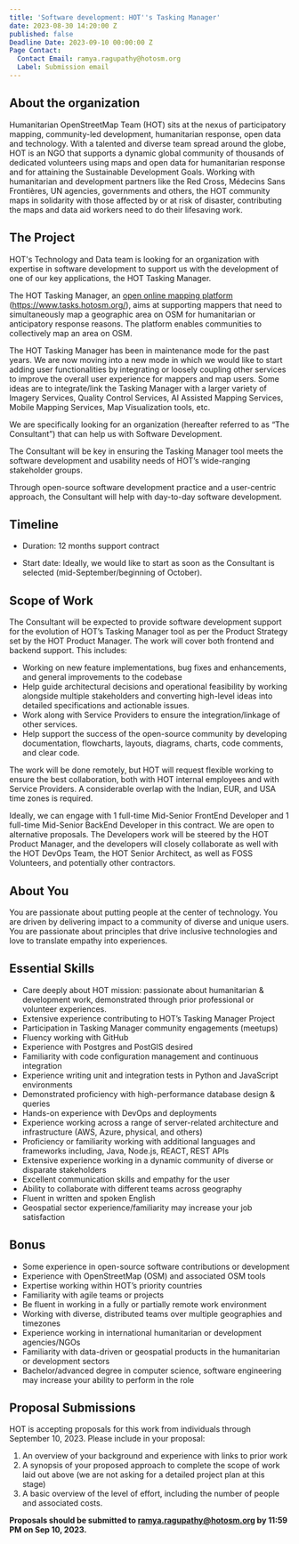 ```yaml
---
title: 'Software development: HOT''s Tasking Manager'
date: 2023-08-30 14:20:00 Z
published: false
Deadline Date: 2023-09-10 00:00:00 Z
Page Contact:
  Contact Email: ramya.ragupathy@hotosm.org
  Label: Submission email
---
```


## About the organization
Humanitarian OpenStreetMap Team (HOT) sits at the nexus of participatory mapping, community-led development, humanitarian response, open data and technology. With a talented and diverse team spread around the globe, HOT is an NGO that supports a dynamic global community of thousands of dedicated volunteers using maps and open data for humanitarian response and for attaining the Sustainable Development Goals. Working with humanitarian and development partners like the Red Cross, Médecins Sans Frontières, UN agencies, governments and others, the HOT community maps in solidarity with those affected by or at risk of disaster, contributing the maps and data aid workers need to do their lifesaving work.

## The Project

HOT's Technology and Data team is looking for an organization with expertise in software development to support us with the development of one of our key applications, the HOT Tasking Manager.

The HOT Tasking Manager, an [open online mapping platform ](https://www.tasks.hotosm.org/)(https://www.tasks.hotosm.org/), aims at supporting mappers that need to simultaneously map a geographic area on OSM for humanitarian or anticipatory response reasons. The platform enables communities to collectively map an area on OSM. 

The HOT Tasking Manager has been in maintenance mode for the past years. We are now moving into a new mode in which we would like to start adding user functionalities by integrating or loosely coupling other services to improve the overall user experience for mappers and map users.
Some ideas are to integrate/link the Tasking Manager with a larger variety of  Imagery Services, Quality Control Services, AI Assisted Mapping Services, Mobile Mapping Services, Map Visualization tools, etc. 

We are specifically looking for an organization (hereafter referred to as “The Consultant”) that can help us with Software Development.  

The Consultant will be key in ensuring the Tasking Manager tool meets the software development and usability needs of HOT’s wide-ranging stakeholder groups. 

Through open-source software development practice and a user-centric approach, the Consultant will help with day-to-day software development.

## Timeline

* Duration: 12 months support contract 

* Start date: Ideally, we would like to start as soon as the Consultant is selected (mid-September/beginning of October).

## Scope of Work

The Consultant will be expected to provide software development support for the evolution of HOT’s Tasking Manager tool as per the Product Strategy set by the HOT Product Manager.
The work will cover both frontend and backend support. This includes:
* Working on new feature implementations, bug fixes and enhancements, and general improvements to the codebase
* Help guide architectural decisions and operational feasibility by working alongside multiple stakeholders and converting high-level ideas into detailed specifications and actionable issues.
* Work along with Service Providers to ensure the integration/linkage of other services.
* Help support the success of the open-source community by developing documentation, flowcharts, layouts, diagrams, charts, code comments, and clear code.

The work will be done remotely, but HOT will request flexible working to ensure the best collaboration, both with HOT internal employees and with Service Providers. A considerable overlap with the Indian, EUR, and USA time zones is required.

Ideally, we can engage with 1 full-time Mid-Senior FrontEnd Developer and 1 full-time Mid-Senior BackEnd Developer in this contract. We are open to alternative proposals.
The Developers work will be steered by the HOT Product Manager, and the developers will closely collaborate as well with the HOT DevOps Team, the HOT Senior Architect, as well as FOSS Volunteers, and potentially other contractors.

## About You

You are passionate about putting people at the center of technology. You are driven by delivering impact to a community of diverse and unique users. You are passionate about principles that drive inclusive technologies and love to translate empathy into experiences.

## Essential Skills
* Care deeply about HOT mission: passionate about humanitarian & development work, demonstrated through prior professional or volunteer experiences.
* Extensive experience contributing to HOT’s Tasking Manager Project
* Participation in Tasking Manager community engagements (meetups)
* Fluency working with GitHub
* Experience with Postgres and PostGIS desired
* Familiarity with code configuration management and continuous integration
* Experience writing unit and integration tests in Python and JavaScript environments
* Demonstrated proficiency with high-performance database design & queries
* Hands-on experience with DevOps and deployments
* Experience working across a range of server-related architecture and infrastructure (AWS, Azure, physical, and others)
* Proficiency or familiarity working with additional languages and frameworks including, Java, Node.js, REACT, REST APIs
* Extensive experience working in a dynamic community of diverse or disparate stakeholders
* Excellent communication skills and empathy for the user
* Ability to collaborate with different teams across geography
* Fluent in written and spoken English
* Geospatial sector experience/familiarity may increase your job satisfaction

## Bonus
* Some experience in open-source software contributions or development
* Experience with OpenStreetMap (OSM) and associated OSM tools
* Expertise working within HOT’s priority countries
* Familiarity with agile teams or projects
* Be fluent in working in a fully or partially remote work environment
* Working with diverse, distributed teams over multiple geographies and timezones 
* Experience working in international humanitarian or development agencies/NGOs
* Familiarity with data-driven or geospatial products in the humanitarian or development sectors
* Bachelor/advanced degree in computer science, software engineering may increase your ability to perform in the role 

## Proposal Submissions

HOT is accepting proposals for this work from individuals through September 10, 2023. Please include in your proposal:
1. An overview of your background and experience with links to prior work
2. A synopsis of your proposed approach to complete the scope of work laid out above (we are not asking for a detailed project plan at this stage)
3. A basic overview of the level of effort, including the number of people and associated costs.


**Proposals should be submitted to ramya.ragupathy@hotosm.org by 11:59 PM on Sep 10, 2023.**

